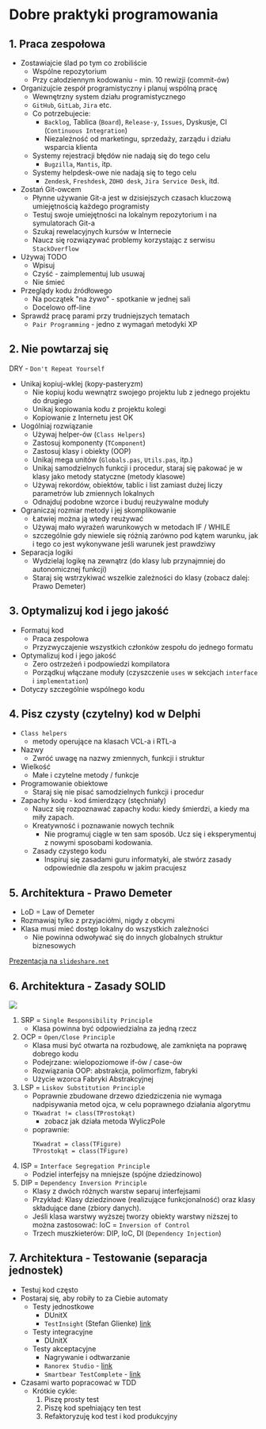 ﻿# Dobre praktyki programowania

## 1. Praca zespołowa

* Zostawiajcie ślad po tym co zrobiliście
	* Wspólne repozytorium
	* Przy całodziennym kodowaniu - min. 10 rewizji (commit-ów)
* Organizujcie zespół programistyczny i planuj wspólną pracę
	* Wewnętrzny system działu programistycznego
	* `GitHub`, `GitLab`, `Jira` etc.
	* Co potrzebujecie:
		* `Backlog`, Tablica (`Board`), `Release-y`, `Issues`, Dyskusje, CI (`Continuous Integration`)
		* Niezależność od marketingu, sprzedaży, zarządu i działu wsparcia klienta
	* Systemy rejestracji błędów nie nadają się do tego celu
		* `Bugzilla`, `Mantis`, itp.
	* Systemy helpdesk-owe nie nadają się to tego celu
		* `Zendesk`, `Freshdesk`, `ZOHO desk`, `Jira Service Desk`, itd.
* Zostań Git-owcem
	* Płynne używanie Git-a jest w dzisiejszych czasach kluczową umiejętnością każdego programisty
	* Testuj swoje umiejętności na lokalnym repozytorium i na symulatorach Git-a
	* Szukaj rewelacyjnych kursów w Internecie
	* Naucz się rozwiązywać problemy korzystając z serwisu `StackOverflow`
* Używaj TODO
	* Wpisuj
	* Czyść - zaimplementuj lub usuwaj
	* Nie śmieć
* Przeglądy kodu źródłowego
	* Na początek "na żywo" - spotkanie w jednej sali
	* Docelowo off-line
* Sprawdź pracę parami przy trudniejszych tematach
	* `Pair Programming` - jedno z wymagań metodyki XP

## 2. Nie powtarzaj się

DRY - `Don't Repeat Yourself`

* Unikaj kopiuj-wklej (kopy-pasteryzm)
    * Nie kopiuj kodu wewnątrz swojego projektu lub z jednego projektu do drugiego
    * Unikaj kopiowania kodu z projektu kolegi
    * Kopiowanie z Internetu jest OK
* Uogólniaj rozwiązanie
    * Używaj helper-ów (`Class Helpers`)
    * Zastosuj komponenty (`TComponent`)
    * Zastosuj klasy i obiekty (OOP)
    * Unikaj mega unitów (`Globals.pas`, `Utils.pas`, itp.)
    * Unikaj samodzielnych funkcji i procedur, staraj się pakować je w klasy jako metody statyczne (metody klasowe)
    * Używaj rekordów, obiektów, tablic i list zamiast dużej liczy parametrów lub zmiennych lokalnych
    * Odnajduj podobne wzorce i buduj reużywalne moduły
* Ograniczaj rozmiar metody i jej skomplikowanie
    * Łatwiej można ją wtedy reużywać
    * Używaj mało wyrażeń warunkowych w metodach IF / WHILE
	* szczególnie gdy niewiele się różnią zarówno pod kątem warunku, jak i tego co jest wykonywane jeśli warunek jest prawdziwy
* Separacja logiki
    * Wydzielaj logikę na zewnątrz (do klasy lub przynajmniej do autonomicznej funkcji)
    * Staraj się wstrzykiwać wszelkie zależności do klasy (zobacz dalej: Prawo Demeter)

## 3. Optymalizuj kod i jego jakość

* Formatuj kod
	* Praca zespołowa
	* Przyzwyczajenie wszystkich członków zespołu do jednego formatu
* Optymalizuj kod i jego jakość
	* Zero ostrzeżeń i podpowiedzi kompilatora
	* Porządkuj włączane moduły (czyszczenie `uses` w sekcjach `interface` i `implementation`)
* Dotyczy szczególnie wspólnego kodu

## 4. Pisz czysty (czytelny) kod w Delphi

* `Class helpers`
	* metody operujące na klasach VCL-a i RTL-a
* Nazwy
	* Zwróć uwagę na nazwy zmiennych, funkcji i struktur
* Wielkość
	* Małe i czytelne metody / funkcje
* Programowanie obiektowe
	*  Staraj się nie pisać samodzielnych funkcji i procedur 
* Zapachy kodu - kod śmierdzący (stęchniały)
	* Naucz się rozpoznawać zapachy kodu: kiedy śmierdzi, a kiedy ma miły zapach.
	* Kreatywność i poznawanie nowych technik
		* Nie programuj ciągle w ten sam sposób. Ucz się i eksperymentuj z nowymi sposobami kodowania.
	* Zasady czystego kodu
		* Inspiruj się zasadami guru informatyki, ale stwórz zasady odpowiednie dla zespołu w jakim pracujesz

## 5. Architektura - Prawo Demeter

* LoD = Law of Demeter
* Rozmawiaj tylko z przyjaciółmi, nigdy z obcymi
* Klasa musi mieć dostęp lokalny do wszystkich zależności
	* Nie powinna odwoływać się do innych globalnych struktur biznesowych

[Prezentacja na `slideshare.net`](https://www.slideshare.net/vladimirtsukur/law-of-demeter-objective-sense-of-style)

## 6. Architektura - Zasady SOLID

![](https://res.cloudinary.com/practicaldev/image/fetch/s--VIyIhNNs--/c_limit%2Cf_auto%2Cfl_progressive%2Cq_auto%2Cw_880/https://s11.postimg.org/r5n293c4z/SOLID.jpg)

1. SRP = `Single Responsibility Principle`
    * Klasa powinna być odpowiedzialna za jedną rzecz
2. OCP = `Open/Close Principle`
    * Klasa musi być otwarta na rozbudowę, ale zamknięta na poprawę dobrego kodu
    * Podejrzane: wielopoziomowe if-ów / case-ów
    * Rozwiązania OOP: abstrakcja, polimorfizm, fabryki
    * Użycie wzorca Fabryki Abstrakcyjnej
3. LSP = `Liskov Substitution Principle`
    * Poprawnie zbudowane drzewo dziedziczenia nie wymaga nadpisywania metod ojca, w celu poprawnego działania algorytmu
    * ```TKwadrat != class(TProstokąt)```
        * zobacz jak działa metoda WyliczPole
    * poprawnie: 
        ```
        TKwadrat = class(TFigure)
        TProstokąt = class(TFigure)
        ```
4. ISP = `Interface Segregation Principle`
    * Podziel interfejsy na mniejsze (spójne dziedzinowo)
5. DIP = `Dependency Inversion Principle`
    * Klasy z dwóch różnych warstw separuj interfejsami
    * Przykład: Klasy dziedzinowe (realizujące funkcjonalność) oraz klasy składujące dane (zbiory danych).
    * Jeśli klasa warstwy wyższej tworzy obiekty warstwy niższej to można zastosować: IoC = `Inversion of Control`
    * Trzech muszkieterów: DIP, IoC, DI (`Dependency Injection`)

## 7. Architektura - Testowanie (separacja jednostek)

* Testuj kod często
* Postaraj się, aby robiły to za Ciebie automaty
    * Testy jednostkowe
        * DUnitX
        * `TestInsight` (Stefan Glienke) [link](https://bitbucket.org/sglienke/testinsight/wiki/Home)
    * Testy integracyjne
        * DUnitX
    * Testy akceptacyjne
        * Nagrywanie i odtwarzanie
        * `Ranorex Studio` - [link](https://www.ranorex.com/windows-desktop-test-automation/)
        * `Smartbear TestComplete` - [link](https://smartbear.com/product/testcomplete/)
* Czasami warto popracować w TDD
    * Krótkie cykle:
        1. Piszę prosty test
        2. Piszę kod spełniający ten test
        3. Refaktoryzuję kod test i kod produkcyjny

